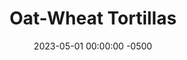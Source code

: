 ---
layout: post
title:  "Oat-Wheat Tortillas"
date:   2023-05-01 00:00:00 -0500
categories:
- Recipes
- Bread
permalink: /recipes/tortilla
image: /assets/Food/Bread/Tortillas/tortilla-cover.jpg
ing: tortillas-ing
facts: tortillas-facts
Prep: 30
Rest: 15
Cook: 10
Source1: https://www.youtube.com/watch?v=Z8N9mxqsjvw
Source2: 
tags: 
- tortilla
- wrap
- pizza
- sandwich
- oat
- oatmeal
- whole wheat
Description: These tortillas are made of a healthy blend of oat flour and whole wheat flour, providing a great source of fiber. The applesauce serves to replace butter or oil, and you can't taste it at all, so feel free to top it with some healthy fats like avocado or peanut butter.
Instructions: 
- In a bowl, mix together ground oats, whole wheat flour, cornstarch, baking powder and salt. Mix well.<br><br>

- Microwave water in a small mason jar for a minute. Add the hot water and applesauce, and using a spoon, mix until dough starts to form.<br><br>

- Transfer the dough to a floured surface and lightly knead for a minute or 2. Wrap it up in plastic wrap and let rest for 15 minutes.<br><br>

- Cut the dough into 6 equal portions (~72 g each), roll them into balls, cover and let rest for 10 more minutes, covered.<br><br>

- Roll each ball with a rolling pin into a round shape tortilla. Roll as thin as possible
- <br><br><center><img src="/assets/Food/Bread/Tortillas/tortilla-5.jpg" alt="" class="instruction-image"></center><br>

- Cook on dry stainless steel 10" skillet over high heat (~7.5) for about 30-45 seconds per side, or until bubbles start to form and lightly browned on the bottom.<br><br>

- Cover your tortillas with clean kitchen towel to keep warm and soft.<br><br>

- When cooled, transfer to a bag and store in fridge or freezer
---